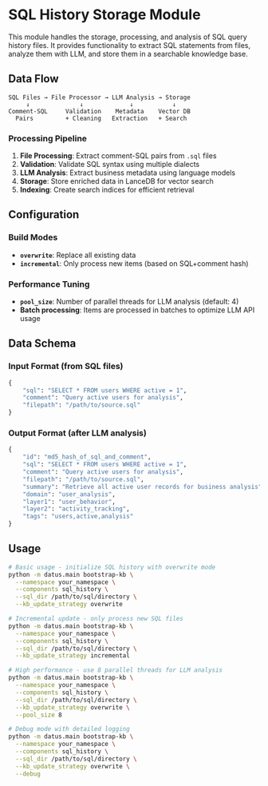 # SQL History Storage Module

This module handles the storage, processing, and analysis of SQL query history files. It provides functionality to extract SQL statements from files, analyze them with LLM, and store them in a searchable knowledge base.


## Data Flow

```
SQL Files → File Processor → LLM Analysis → Storage
     ↓              ↓             ↓           ↓
Comment-SQL     Validation    Metadata    Vector DB
  Pairs         + Cleaning   Extraction   + Search
```

### Processing Pipeline

1. **File Processing**: Extract comment-SQL pairs from `.sql` files
2. **Validation**: Validate SQL syntax using multiple dialects
3. **LLM Analysis**: Extract business metadata using language models
4. **Storage**: Store enriched data in LanceDB for vector search
5. **Indexing**: Create search indices for efficient retrieval

## Configuration

### Build Modes

- **`overwrite`**: Replace all existing data
- **`incremental`**: Only process new items (based on SQL+comment hash)

### Performance Tuning

- **`pool_size`**: Number of parallel threads for LLM analysis (default: 4)
- **Batch processing**: Items are processed in batches to optimize LLM API usage

## Data Schema

### Input Format (from SQL files)
```python
{
    "sql": "SELECT * FROM users WHERE active = 1",
    "comment": "Query active users for analysis",
    "filepath": "/path/to/source.sql"
}
```

### Output Format (after LLM analysis)
```python
{
    "id": "md5_hash_of_sql_and_comment",
    "sql": "SELECT * FROM users WHERE active = 1",
    "comment": "Query active users for analysis",
    "filepath": "/path/to/source.sql",
    "summary": "Retrieve all active user records for business analysis",
    "domain": "user_analysis",
    "layer1": "user_behavior",
    "layer2": "activity_tracking",
    "tags": "users,active,analysis"
}
```

## Usage

```bash
# Basic usage - initialize SQL history with overwrite mode
python -m datus.main bootstrap-kb \
  --namespace your_namespace \
  --components sql_history \
  --sql_dir /path/to/sql/directory \
  --kb_update_strategy overwrite

# Incremental update - only process new SQL files
python -m datus.main bootstrap-kb \
  --namespace your_namespace \
  --components sql_history \
  --sql_dir /path/to/sql/directory \
  --kb_update_strategy incremental

# High performance - use 8 parallel threads for LLM analysis
python -m datus.main bootstrap-kb \
  --namespace your_namespace \
  --components sql_history \
  --sql_dir /path/to/sql/directory \
  --kb_update_strategy overwrite \
  --pool_size 8

# Debug mode with detailed logging
python -m datus.main bootstrap-kb \
  --namespace your_namespace \
  --components sql_history \
  --sql_dir /path/to/sql/directory \
  --kb_update_strategy overwrite \
  --debug
```
